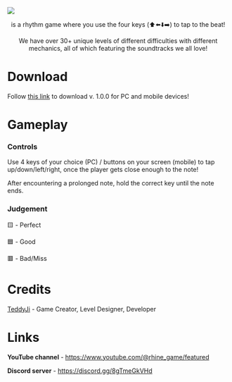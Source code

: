 ![](https://user-images.githubusercontent.com/112517587/210004090-e8d9c17e-c305-4b92-be97-4b095ddee639.png)
<p align="center">
is a rhythm game where you use the four keys (⬆️⬅️⬇️➡️) to tap to the beat!
</p>
<p align="center">
We have over 30+ unique levels of different difficulties with different mechanics, all of which featuring the soundtracks we all love!
</p>

# Download
Follow [this link](https://github.com/TeddyJi/Rhine/releases/tag/1.0.0) to download v. 1.0.0 for PC and mobile devices!

# Gameplay
### Controls
Use 4 keys of your choice (PC) / buttons on your screen (mobile) to tap up/down/left/right, once the player gets close enough to the note!

After encountering a prolonged note, hold the correct key until the note ends.

### Judgement
🟨 - Perfect

🟦 - Good

🟥 - Bad/Miss 
 
 # Credits
[TeddyJi](https://github.com/TeddyJi) - Game Creator, Level Designer, Developer

# Links
**YouTube channel** - https://www.youtube.com/@rhine_game/featured

**Discord server** - https://discord.gg/8gTmeGkVHd
